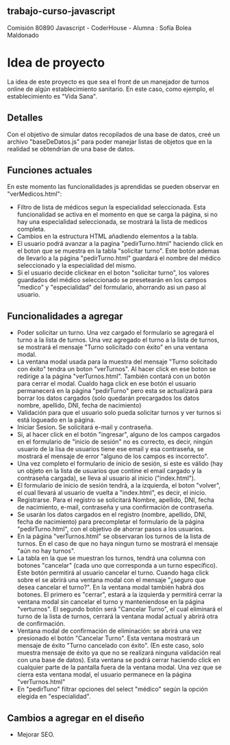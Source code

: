 ## trabajo-curso-javascript
Comisión 80890 Javascript - CoderHouse - Alumna :  Sofía Bolea Maldonado


# Idea de proyecto
La idea de este proyecto es que sea el front de un manejador de turnos online de algún establecimiento sanitario.
En este caso, como ejemplo, el establecimiento es "Vida Sana".

## Detalles
Con el objetivo de simular datos recopilados de una base de datos, creé un archivo "baseDeDatos.js" para poder manejar listas de objetos que en la realidad se obtendrían de una base de datos.

## Funciones actuales
En este momento las funcionalidades js aprendidas se pueden observar en "verMedicos.html":

- Filtro de lista de médicos segun la especialidad seleccionada. Esta funcionalidad se activa en el momento en que se carga la página, si no hay una especialidad seleccionada, se mostrará la lista de medicos completa.
- Cambios en la estructura HTML añadiendo elementos a la tabla.
- El usuario podrá avanzar a la pagina "pedirTurno.html" haciendo click en el boton que se muestra en la tabla "solicitar turno". Este botón ademas de llevarlo a la página "pedirTurno.html" guardará el nombre del médico seleccionado y la especialidad del mismo.
- Si el usuario decide clickear en el boton "solicitar turno", los valores guardados del médico seleccionado se presetearán en los campos "medico" y "especialidad" del formulario, ahorrando asi un paso al usuario.

## Funcionalidades a agregar 

- Poder solicitar un turno. Una vez cargado el formulario se agregará el turno a la lista de turnos. Una vez agregado el turno a la lista de turnos, se mostrará el mensaje "Turno solicitado con éxito" en una ventana modal.
- La ventana modal usada para la muestra del mensaje "Turno solicitado con éxito" tendra un boton "verTurnos". Al hacer click en ese boton se redirige a la página "verTurnos.html". También contará con un botón para cerrar el modal. Cualdo haga click en ese botón el usuario permanecerá en la página "pedirTurno" pero esta se actualizará para borrar los datos cargados (solo quedarán precargados los datos nombre, apellido, DNI, fecha de nacimiento)
- Validación para que el usuario solo pueda solicitar turnos y ver turnos si está logueado en la página.
- Iniciar Sesion. Se solicitará e-mail y contraseña.
- Si, al hacer click en el botón "ingresar", alguno de los campos cargados en el formulario de "inicio de sesión" no es correcto, es decir, ningún usuario de la lisa de usuarios tiene ese email y esa contraseña,  se mostrará el mensaje de error "alguno de los campos es incorrecto".
- Una vez completo el formulario de inicio de sesión, si este es válido (hay un objeto en la lista de usuarios que contine el email cargado y la contraseña cargada), se lleva al usuario al inicio ("index.html"). 
- El formulario de inicio de sesión tendrá, a la izquierda, el boton "volver", el cual llevará al usuario de vuelta a "index.html", es decir, el inicio. 
- Registrarse. Para el registro se solicitará Nombre, apellido, DNI, fecha de nacimiento, e-mail, contraseña y una confirmación de contraseña. 
- Se usarán los datos cargados en el registro (nombre, apellido, DNI, fecha de nacimiento) para precompletar el formulario de la página "pedirTurno.html", con el objetivo de ahorrar pasos a los usuarios.
- En la página "verTurnos.html" se observaran los turnos de la lista de turnos. En el caso de que no haya ningun turno se mostrará el mensaje "aún no hay turnos".
- La tabla en la que se muestran los turnos, tendrá una columna con botones "cancelar" (cada uno que corresponda a un turno específico). Este botón permitirá al usuario cancelar el turno. Cuando haga click sobre el se abrirá una ventana modal con el mensaje "¿seguro que desea cancelar el turno?". En la ventana modal también habrá dos botones. El primero es "cerrar", estará a la izquierda y permitirá cerrar la ventana modal sin cancelar el turno y manteniendose en la página "verturnos". El segundo botón será "Cancelar Turno", el cual eliminará el turno de la lista de turnos, cerrará la ventana modal actual y abrirá otra de confirmación. 
- Ventana modal de confirmación de eliminación: se abrirá una vez presionado el botón "Cancelar Turno". Esta ventana mostrará un mensaje de éxito "Turno cancelado con éxito". (En este caso, solo muestra mensaje de éxito ya que no se realizará ninguna validación real con una base de datos). Esta ventana se podrá cerrar haciendo click en cualquier parte de la pantalla fuera de la ventana modal. Una vez que se cierra esta ventana modal, el usuario permanece en la página "verTurnos.html"
- En "pedirTuno" filtrar opciones del select "médico" según la opción elegida en "especialidad".


## Cambios a agregar en el diseño
- Mejorar SEO.

